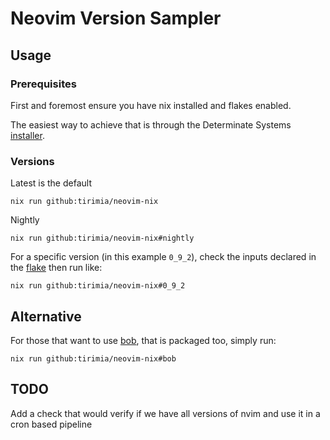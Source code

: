 # Neovim Version Sampler

## Usage

### Prerequisites
First and foremost ensure you have nix installed and flakes enabled.

The easiest way to achieve that is through the Determinate Systems [installer](https://github.com/DeterminateSystems/nix-installer).

### Versions
Latest is the default
```shell
nix run github:tirimia/neovim-nix
```
Nightly
```shell
nix run github:tirimia/neovim-nix#nightly
```
For a specific version (in this example `0_9_2`), check the inputs declared in the [flake](./flake.nix) then run like:
```shell
nix run github:tirimia/neovim-nix#0_9_2
```

## Alternative
For those that want to use [bob](https://github.com/MordechaiHadad/bob), that is packaged too, simply run:
```shell
nix run github:tirimia/neovim-nix#bob
```

## TODO
Add a check that would verify if we have all versions of nvim and use it in a cron based pipeline

